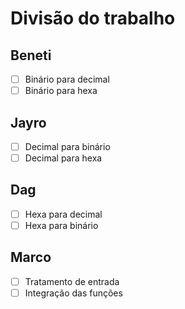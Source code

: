 # Divisão do trabalho

## Beneti
* [ ] Binário para decimal
* [ ] Binário para hexa

## Jayro
* [ ] Decimal para binário 
* [ ] Decimal para hexa

## Dag
* [ ] Hexa para decimal 
* [ ] Hexa para binário

## Marco
* [ ] Tratamento de entrada
* [ ] Integração das funções

